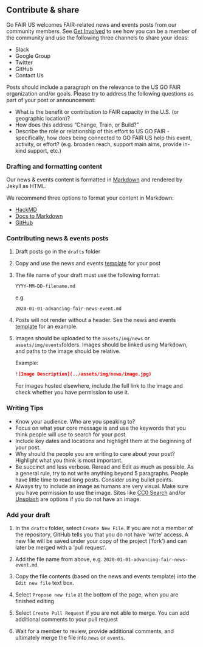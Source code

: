  ## Contribute & share

Go FAIR US welcomes FAIR-related news and events posts from our community members. See [Get Involved](https://go-fair-us.github.io/get-involved/) to see how you can be a member of the community and use the following three channels to share your ideas:  

- Slack
- Google Group
- Twitter
- GitHub
- Contact Us

Posts should include a paragraph on the relevance to the US GO FAIR organization and/or goals. Please try to address the following questions as part of your post or announcement:

- What is the benefit or contribution to FAIR capacity in the U.S. (or geographic location)?
- How does this address “Change, Train, or Build?”
- Describe the role or relationship of this effort to US GO FAIR - specifically, how does being connected to GO FAIR US help this event, activity, or effort? (e.g. broaden reach, support main aims, provide in-kind support, etc.)

### Drafting and formatting content

Our news & events content is formatted in [Markdown](https://guides.github.com/features/mastering-markdown/) and rendered by Jekyll as HTML. 

We recommend three options to format your content in Markdown:

- [HackMD](https://hackmd.io/)
- [Docs to Markdown](https://gsuite.google.com/marketplace/app/docs_to_markdown/700168918607)
- [GitHub](https://github.com/)

### Contributing news & events posts

1.  Draft posts go in the `drafts` folder

1.  Copy and use the news and events [template]() for your post

1.  The file name of your draft must use the following format:
    
    `YYYY-MM-DD-filename.md`
    
    e.g. 
    
    `2020-01-01-advancing-fair-news-event.md`
    
1.  Posts will not render without a header. See the news and events [template]() for an example.

1.  Images should be uploaded to the `assets/img/news` or `assets/img/events`folders. Images should be linked using Markdown, and paths to the image should be relative. 
    
    Example: 
    ```md
    ![Image Description](../assets/img/news/image.jpg)
    ```
    For images hosted elsewhere, include the full link to the image and check whether you have permission to use it.

### Writing Tips

- Know your audience. Who are you speaking to?
- Focus on what your core message is and use the keywords that you think people will use to search for your post.
- Include key dates and locations and highlight them at the beginning of your post. 
- Why should the people you are writing to care about your post? Highlight what you think is most important.
- Be succinct and less verbose. Reread and Edit as much as possible. As a general rule, try to not write anything beyond 5 paragraphs. People have little time to read long posts. Consider using bullet points.
- Always try to include an image as humans are very visual. Make sure you have permission to use the image. Sites like [CC0 Search](https://ccsearch.creativecommons.org/) and/or [Unsplash](https://unsplash.com/) are options if you do not have an image.

### Add your draft

1. In the `drafts` folder, select `Create New File`. If you are not a member of the repository, GitHub tells you that you do not have ‘write’ access. A new file will be saved under your copy of the project (‘fork’) and can later be merged with a ‘pull request’.

1. Add the file name from above, e.g. `2020-01-01-advancing-fair-news-event.md`
    
1. Copy the file contents (based on the news and events template) into the `Edit new file` text box. 

1. Select `Propose new file` at the bottom of the page, when you are finished editing

1. Select `Create Pull Request` if you are not able to merge. You can add additional comments to your pull request

1. Wait for a member to review, provide additional comments, and ultimately merge the file into `news` or `events`.
